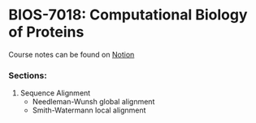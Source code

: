 # BIOS-7018: Computational Biology of Proteins

Course notes can be found on [Notion](https://www.notion.so/buitragolab/Computational-Biology-of-Proteins-22b0f178e6a340bca2eb5ad479a3d977)

### Sections:
1. Sequence Alignment
    * Needleman-Wunsh global alignment
    * Smith-Watermann local alignment

